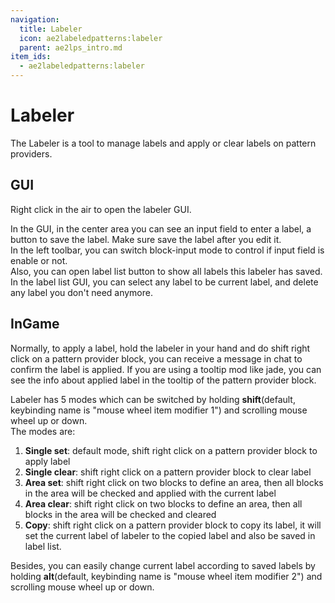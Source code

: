 ```yaml
---
navigation:
  title: Labeler
  icon: ae2labeledpatterns:labeler
  parent: ae2lps_intro.md
item_ids:
  - ae2labeledpatterns:labeler
---
```


# Labeler
<ItemImage id="ae2labeledpatterns:labeler" scale="4"></ItemImage>
The Labeler is a tool to manage labels and apply or clear labels on pattern providers.

## GUI
Right click in the air to open the labeler GUI.

In the GUI, in the center area you can see an input field to enter a label, a button to save the label. Make sure save the label after you edit it.  
In the left toolbar, you can switch block-input mode to control if input field is enable or not.  
Also, you can open label list button to show all labels this labeler has saved.  
In the label list GUI, you can select any label to be current label, and delete any label you don't need anymore.

## InGame
Normally, to apply a label, hold the labeler in your hand and do shift right click on a pattern provider block, you can receive a message in chat to confirm the label is applied. If you are using a tooltip mod like jade, you can see the info about applied label in the tooltip of the pattern provider block.

Labeler has 5 modes which can be switched by holding **shift**(default, keybinding name is "mouse wheel item modifier 1") and scrolling mouse wheel up or down.  
The modes are:
1. **Single set**: default mode, shift right click on a pattern provider block to apply label
2. **Single clear**: shift right click on a pattern provider block to clear label
3. **Area set**: shift right click on two blocks to define an area, then all blocks in the area will be checked and applied with the current label
4. **Area clear**: shift right click on two blocks to define an area, then all blocks in the area will be checked and cleared
5. **Copy**: shift right click on a pattern provider block to copy its label, it will set the current label of labeler to the copied label and also be saved in label list.

Besides, you can easily change current label according to saved labels by holding **alt**(default, keybinding name is "mouse wheel item modifier 2") and scrolling mouse wheel up or down.